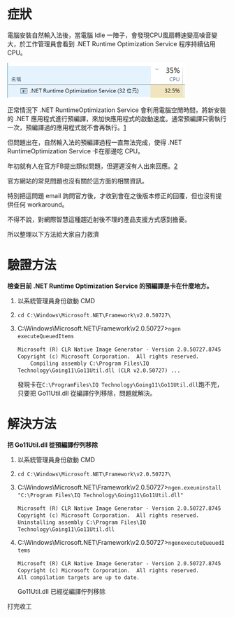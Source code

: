 <!--
.. title: .NET Runtime Optimization Service 持續佔用 CPU
.. slug: .NET Runtime Optimization Service 持續佔用 CPU
.. date: 2017-06-29 14:00:00 UTC+08:00
.. tags: 自然輸入法, .NET
.. category:
.. link:
.. description:
.. type: text
-->
# 症狀

電腦安裝自然輸入法後，當電腦 Idle 一陣子，會發現CPU風扇轉速變高噪音變大，於工作管理員會看到 .NET Runtime Optimization Service 程序持續佔用 CPU。

![](/2017-06-29-.NET-Runtime-Optimization-Service-持續佔用-CPU/taskmanager.png "Windows工作管理員")

正常情況下 .NET RuntimeOptimization Service 會利用電腦空閒時間，將新安裝的 .NET 應用程式進行預編譯，來加快應用程式的啟動速度。通常預編譯只需執行一次，預編譯過的應用程式就不會再執行。[1][]

但問題出在，自然輸入法的預編譯過程一直無法完成，使得 .NET RuntimeOptimization Service 卡在那邊吃 CPU。

年初就有人在官方FB提出類似問題，但遲遲沒有人出來回應。[2][]

官方網站的常見問題也沒有關於這方面的相關資訊。

特別把這問題 email 詢問官方後，才收到會在之後版本修正的回覆，但也沒有提供任何 workaround。

不得不說，對網際智慧這種趨近射後不理的產品支援方式感到擔憂。

所以整理以下方法給大家自力救濟

[1]: https://blogs.msdn.microsoft.com/dotnet/2013/08/06/got-a-need-for-speed-net-apps-start-faster/ "Got a need for speed? .NET apps start faster."
[2]: https://www.facebook.com/IQGoing/posts/1508997545800403?comment_id=1572744919425665&amp;amp;reply_comment_id=1617858151581008&amp;amp;notif_t=feed_comment_reply&amp;amp;notif_id=1498703585774745 "自然輸入法官方FB"

# 驗證方法

**檢查目前 .NET Runtime Optimization Service 的預編譯是卡在什麼地方。** 

1. 以系統管理員身份啟動 CMD

2. `cd C:\Windows\Microsoft.NET\Framework\v2.0.50727\`

3. C:\Windows\Microsoft.NET\Framework\v2.0.50727>`ngen executeQueuedItems`

   ```
   Microsoft (R) CLR Native Image Generator - Version 2.0.50727.8745
   Copyright (c) Microsoft Corporation.  All rights reserved.
       Compiling assembly C:\Program Files\IQ Technology\Going11\Go11Util.dll (CLR v2.0.50727) ... 
   ```

   發現卡在`C:\ProgramFiles\IQ Technology\Going11\Go11Util.dll`跑不完，只要把 Go11Util.dll 從編譯佇列移除，問題就解決。

# 解決方法

**把 Go11Util.dll 從預編譯佇列移除**


1.  以系統管理員身份啟動 CMD

2. `cd C:\Windows\Microsoft.NET\Framework\v2.0.50727\`

3. C:\Windows\Microsoft.NET\Framework\v2.0.50727>`ngen.exeuninstall "C:\Program Files\IQ Technology\Going11\Go11Util.dll"`

   ```
   Microsoft (R) CLR Native Image Generator - Version 2.0.50727.8745
   Copyright (c) Microsoft Corporation.  All rights reserved.
   Uninstalling assembly C:\Program Files\IQ Technology\Going11\Go11Util.dll
   ```

4. C:\Windows\Microsoft.NET\Framework\v2.0.50727>`ngenexecuteQueuedItems`

   ```
   Microsoft (R) CLR Native Image Generator - Version 2.0.50727.8745
   Copyright (c) Microsoft Corporation.  All rights reserved.
   All compilation targets are up to date.
   ```
   Go11Util.dll 已經從編譯佇列移除

打完收工
